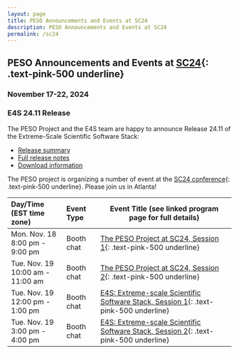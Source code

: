 ```yaml
---
layout: page
title: PESO Announcements and Events at SC24
description: PESO Announcements and Events at SC24
permalink: /sc24
---
```


## PESO Announcements and Events at [SC24](https://sc24.supercomputing.org){: .text-pink-500 underline}
### November 17-22, 2024

### E4S 24.11 Release

The PESO Project and the E4S team are happy to announce Release 24.11 of the Extreme-Scale Scientific Software Stack:
- [Release summary](https://pesoproject.org/files/PesoE4SAnnouncement.pdf)
- [Full release notes](https://oaciss.uoregon.edu/e4s/talks/E4S_24.11.pdf)
- [Download information](https://e4s-project.github.io/download.html)

The PESO project is organizing a number of event at the [SC24 conference](https://sc24.supercomputing.org){: .text-pink-500 underline}.  Please join us in Atlanta!

Day/Time<br>(EST time zone) | Event Type | Event Title (see linked program page for full details)
:---     |    :------ |--------------------------------------------------------
Mon. Nov. 18<br>8:00 pm - 9:00 pm | Booth chat | [The PESO Project at SC24, Session 1](https://pesoproject.org/files/PesoAtSc24.pdf){: .text-pink-500 underline}
Tue. Nov. 19<br>10:00 am - 11:00 am | Booth chat | [The PESO Project at SC24, Session 2](https://pesoproject.org/files/PesoAtSc24.pdf){: .text-pink-500 underline}
Tue. Nov. 19<br>12:00 pm - 1:00 pm | Booth chat | [E4S: Extreme-scale Scientific Software Stack, Session 1](https://pesoproject.org/files/PesoE4SAnnouncement.pdf){: .text-pink-500 underline}
Tue. Nov. 19<br>3:00 pm - 4:00 pm | Booth chat | [E4S: Extreme-scale Scientific Software Stack, Session 2](https://pesoproject.org/files/PesoE4SAnnouncement.pdf){: .text-pink-500 underline}

